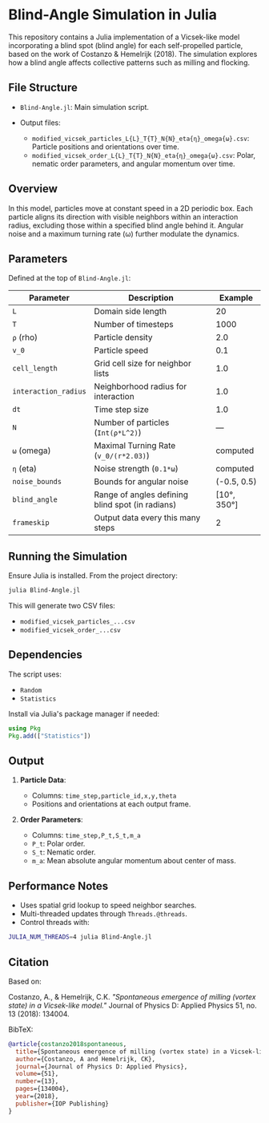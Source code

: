 # Blind-Angle Simulation in Julia

This repository contains a Julia implementation of a Vicsek-like model incorporating a blind spot (blind angle) for each self-propelled particle, based on the work of Costanzo & Hemelrijk (2018). The simulation explores how a blind angle affects collective patterns such as milling and flocking.

## File Structure

* `Blind-Angle.jl`: Main simulation script.
* Output files:

  * `modified_vicsek_particles_L{L}_T{T}_N{N}_eta{η}_omega{ω}.csv`: Particle positions and orientations over time.
  * `modified_vicsek_order_L{L}_T{T}_N{N}_eta{η}_omega{ω}.csv`: Polar, nematic order parameters, and angular momentum over time.

## Overview

In this model, particles move at constant speed in a 2D periodic box. Each particle aligns its direction with visible neighbors within an interaction radius, excluding those within a specified blind angle behind it. Angular noise and a maximum turning rate (ω) further modulate the dynamics.

## Parameters

Defined at the top of `Blind-Angle.jl`:

| Parameter            | Description                                      | Example      |
| -------------------- | ------------------------------------------------ | ------------ |
| `L`                  | Domain side length                               | 20           |
| `T`                  | Number of timesteps                              | 1000         |
| `ρ` (rho)            | Particle density                                 | 2.0          |
| `v_0`                | Particle speed                                   | 0.1          |
| `cell_length`        | Grid cell size for neighbor lists                | 1.0          |
| `interaction_radius` | Neighborhood radius for interaction              | 1.0          |
| `dt`                 | Time step size                                   | 1.0          |
| `N`                  | Number of particles (`Int(ρ*L^2)`)               | —            |
| `ω` (omega)          | Maximal Turning Rate (`v_0/(r*2.03)`)            | computed     |
| `η` (eta)            | Noise strength (`0.1*ω`)                         | computed     |
| `noise_bounds`       | Bounds for angular noise                         | (-0.5, 0.5)  |
| `blind_angle`        | Range of angles defining blind spot (in radians) | \[10°, 350°] |
| `frameskip`          | Output data every this many steps                | 2            |

## Running the Simulation

Ensure Julia is installed. From the project directory:

```bash
julia Blind-Angle.jl
```

This will generate two CSV files:

* `modified_vicsek_particles_...csv`
* `modified_vicsek_order_...csv`

## Dependencies

The script uses:

* `Random`
* `Statistics`

Install via Julia's package manager if needed:

```julia
using Pkg
Pkg.add(["Statistics"])
```

## Output

1. **Particle Data**:

   * Columns: `time_step,particle_id,x,y,theta`
   * Positions and orientations at each output frame.

2. **Order Parameters**:

   * Columns: `time_step,P_t,S_t,m_a`
   * `P_t`: Polar order.
   * `S_t`: Nematic order.
   * `m_a`: Mean absolute angular momentum about center of mass.

## Performance Notes

* Uses spatial grid lookup to speed neighbor searches.
* Multi-threaded updates through `Threads.@threads`.
* Control threads with:

```bash
JULIA_NUM_THREADS=4 julia Blind-Angle.jl
```

## Citation

Based on:

Costanzo, A., & Hemelrijk, C.K. *"Spontaneous emergence of milling (vortex state) in a Vicsek-like model."* Journal of Physics D: Applied Physics 51, no. 13 (2018): 134004.

BibTeX:

```bibtex
@article{costanzo2018spontaneous,
  title={Spontaneous emergence of milling (vortex state) in a Vicsek-like model},
  author={Costanzo, A and Hemelrijk, CK},
  journal={Journal of Physics D: Applied Physics},
  volume={51},
  number={13},
  pages={134004},
  year={2018},
  publisher={IOP Publishing}
}
```
